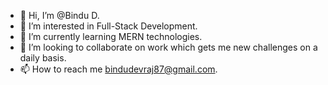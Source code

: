 - 👋 Hi, I’m @Bindu D.
- 👀 I’m interested in Full-Stack Development.
- 🌱 I’m currently learning MERN technologies.
- 💞️ I’m looking to collaborate on work which gets me new challenges on a daily basis.
- 📫 How to reach me bindudevraj87@gmail.com.

<!---
Bindudevraj is a ✨ special ✨ repository because its `README.md` (this file) appears on your GitHub profile.
You can click the Preview link to take a look at your changes.
--->

